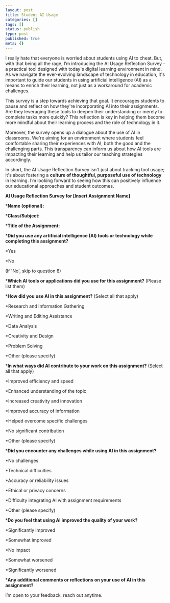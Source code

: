 ```yaml
---
layout: post
title: Student AI Usage
categories: []
tags: []
status: publish
type: post
published: true
meta: {}
---
```


I really hate that everyone is worried about students using AI to cheat. But, with that being all the rage, I’m introducing  the AI Usage Reflection Survey - a practical tool designed with today's digital learning environment in mind. As we navigate the ever-evolving landscape of technology in education, it's important to guide our students in using artificial intelligence (AI) as a means to enrich their learning, not just as a workaround for academic challenges.

This survey is a step towards achieving that goal. It encourages students to pause and reflect on how they're incorporating AI into their assignments. Are they leveraging these tools to deepen their understanding or merely to complete tasks more quickly? This reflection is key in helping them become more mindful about their learning process and the role of technology in it.

Moreover, the survey opens up a dialogue about the use of AI in classrooms. We're aiming for an environment where students feel comfortable sharing their experiences with AI, both the good and the challenging parts. This transparency can inform us about how AI tools are impacting their learning and help us tailor our teaching strategies accordingly.

In short, the AI Usage Reflection Survey isn't just about tracking tool usage; it's about fostering a 
**culture of thoughtful, purposeful use of technology**
 in learning. I’m looking forward to seeing how this can positively influence our educational approaches and student outcomes.




















  
  




**AI Usage Reflection Survey for [Insert Assignment Name]**

***Name (optional):**


***Class/Subject:**


***Title of the Assignment:**


***Did you use any artificial intelligence (AI) tools or technology while completing this assignment?**

*Yes


*No

(If 'No', skip to question 8)


***Which AI tools or applications did you use for this assignment?**
 (Please list them)


***How did you use AI in this assignment?**
 (Select all that apply)

*Research and Information Gathering


*Writing and Editing Assistance


*Data Analysis


*Creativity and Design


*Problem Solving


*Other (please specify)


***In what ways did AI contribute to your work on this assignment?**
 (Select all that apply)

*Improved efficiency and speed


*Enhanced understanding of the topic


*Increased creativity and innovation


*Improved accuracy of information


*Helped overcome specific challenges


*No significant contribution


*Other (please specify)


***Did you encounter any challenges while using AI in this assignment?**

*No challenges


*Technical difficulties


*Accuracy or reliability issues


*Ethical or privacy concerns


*Difficulty integrating AI with assignment requirements


*Other (please specify)


***Do you feel that using AI improved the quality of your work?**

*Significantly improved


*Somewhat improved


*No impact


*Somewhat worsened


*Significantly worsened


***Any additional comments or reflections on your use of AI in this assignment?**




I’m open to your feedback, reach out anytime.

